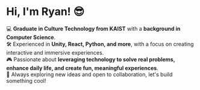 # Hi, I'm Ryan! 😎  

💻 **Graduate in Culture Technology from KAIST** with a **background in Computer Science**.  
🛠️ Experienced in **Unity, React, Python, and more**, with a focus on creating interactive and immersive experiences.  
🎮 Passionate about **leveraging technology to solve real problems, enhance daily life, and create fun, meaningful experiences**.  
🚀 Always exploring new ideas and open to collaboration, let's build something cool!  
